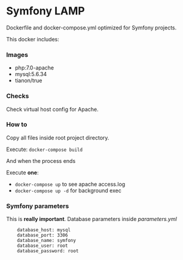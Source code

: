 # Symfony LAMP

Dockerfile and docker-compose.yml optimized for Symfony projects.

This docker includes:

### Images

- php:7.0-apache
- mysql:5.6.34
- tianon/true

### Checks

Check virtual host config for Apache.

### How to

Copy all files inside root project directory.

Execute: `docker-compose build`

And when the process ends

Execute **one**: 

- `docker-compose up` to see apache access.log
- `docker-compose up -d` for background exec

### Symfony parameters

This is **really important**. Database parameters inside *parameters.yml*

```
    database_host: mysql
    database_port: 3306
    database_name: symfony
    database_user: root
    database_password: root
```
